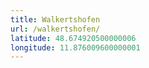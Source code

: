 ```yaml
---
title: Walkertshofen
url: /walkertshofen/
latitude: 48.674920500000006
longitude: 11.876009600000001
---
```

